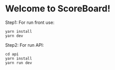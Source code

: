 # Welcome to ScoreBoard!
Step1:
For run front use:

    yarn install
    yarn dev

Step2:
For run API:

    cd api
    yarn install
    yarn run dev
